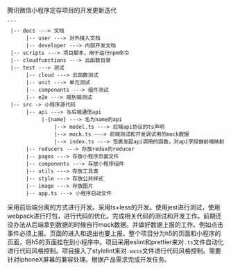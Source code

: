 腾讯微信小程序定存项目的开发更新迭代

```
​```
 |-- docs ---> 文档
      |-- user ---> 对外接入文档
      |-- developer ---> 内部开发文档
 |-- scripts ---> 项目脚本，用于运行npm命令
 |-- cloudfunctions ---> 云函数目录
 |-- test ---> 测试
      |-- cloud ---> 云函数测试
      |-- unit ---> 单元测试
      |-- components ---> 组件测试
      |-- e2e ---> 端到端测试
 |-- src -> 小程序源代码
      |-- api ---> 与后端通信api
           |-{name} ---> 名为name的api
               |--> model.ts ---> 后端api协议的ts声明
               |--> mock.ts ---> 前端测试和开发调试用的mock数据
               |--> index.ts ---> 包裹发起api调用的函数，对api字段做前端映射
      |-- reducers ---> 存放redux的reducer
      |-- pages ---> 存放小程序页面文件
      |-- components ---> 存放小程序组件
      |-- utils ---> 存放工具类
      |-- style ---> 存放公共样式
      |-- image ---> 存放图片
      |-- app.ts ---> 小程序启动文件
```

采用前后端分离的方式进行开发。采用ts+less的开发。使用jest进行测试，使用webpack进行打包，进行代码的优化。完成相关代码的测试和开发工作。前期还没办法从后端拿到数据的时候自行mock数据。并做好数据上报的工作。例如点击事件必须上报。页面的进入和退出也要上报。整个项目分为h5的页面和小程序的页面，将h5的页面挂在到小程序中。项目采用eslint和prettier来对`.ts`文件自动化进行代码风格控制。项目接入了stylelint来对`.wxss`文件进行代码风格控制。需要针对iphoneX屏幕的兼容处理。根据产品需求完成开发任务。